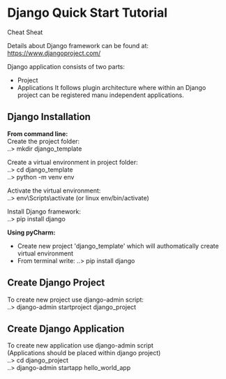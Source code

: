 # Django Quick Start Tutorial
Cheat Sheat

Details about Django framework can be found at:
https://www.djangoproject.com/

Django application consists of two parts:
- Project
- Applications
It follows plugin architecture where within an Django project can be registered manu independent applications.

## Django Installation

**From command line:**  
Create the project folder:  
..> mkdir django_template  
  
Create a virtual environment in project folder:  
..> cd django_template  
..> python -m venv env  
  
Activate the virtual environment:  
..> env\Scripts\activate (or linux env/bin/activate)  
  
Install Django framework:  
..> pip install django  

**Using pyCharm:**
- Create new project 'django_template' which will authomatically create virtual environment
- From terminal write:
..> pip install django

## Create Django Project
To create new project use django-admin script:  
..> django-admin startproject django_project  

## Create Django Application
To create new application use django-admin script  
(Applications should be placed within django project)  
..> cd django_project  
..> django-admin startapp hello_world_app  


